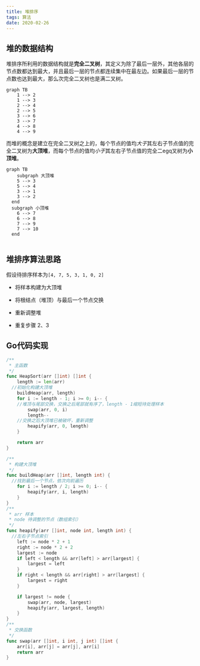 ```yaml
---
title: 堆排序
tags: 算法
date: 2020-02-26 
---
```


## 堆的数据结构

堆排序所利用的数据结构就是**完全二叉树**，其定义为除了最后一层外，其他各层的节点数都达到最大，并且最后一层的节点都连续集中在最左边。如果最后一层的节点数也达到最大，那么次完全二叉树也是满二叉树。

```mermaid
graph TB
	1 --> 2
	1 --> 3
	2 --> 4
	2 --> 5
	3 --> 6
	3 --> 7
	4 --> 8
	4 --> 9
```

<!--more-->

而堆的概念是建立在完全二叉树之上的，每个节点的值均*大于*其左右子节点值的完全二叉树为**大顶堆**，而每个节点的值均*小于*其左右子节点值的完全二egq叉树为**小顶堆**。

```mermaid
graph TB
	subgraph 大顶堆
    5 --> 3
    5 --> 4
    3 --> 1
    3 --> 2
  end
  subgraph 小顶堆
  	6 --> 7
  	6 --> 8
  	7 --> 9
  	7 --> 10
  end
	
```

## 堆排序算法思路

假设待排序样本为`[4, 7, 5, 3, 1, 0, 2]`

- 将样本构建为大顶堆

- 将根结点（堆顶）与最后一个节点交换

- 重新调整堆

- 重复步骤 2、3

## Go代码实现

```go
/**
 * 主函数
 */
func HeapSort(arr []int) []int {
	length := len(arr)
  //初始化构建大顶堆
	buildHeap(arr, length)
	for i := length - 1; i >= 0; i-- {
    //堆顶与尾部交换，交换之后尾部就有序了，length - 1缩短待处理样本
		swap(arr, 0, i)
		length--
    //交换之后大顶堆已被破坏，重新调整
		heapify(arr, 0, length)
	}

	return arr
}

/**
 * 构建大顶堆
 */
func buildHeap(arr []int, length int) {
  //找到最后一个节点，依次向前遍历
	for i := length / 2; i >= 0; i-- {
		heapify(arr, i, length)
	}
}
/**
 * arr 样本
 * node 待调整的节点（数组索引）
 */
func heapify(arr []int, node int, length int) {
  //左右子节点索引
	left := node * 2 + 1
	right := node * 2 + 2
	largest := node
	if left < length && arr[left] > arr[largest] {
		largest = left
	}
	if right < length && arr[right] > arr[largest] {
		largest = right
	}

	if largest != node {
		swap(arr, node, largest)
		heapify(arr, largest, length)
	}
}
/**
 * 交换函数
 */
func swap(arr []int, i int, j int) []int {
	arr[i], arr[j] = arr[j], arr[i]
	return arr
}
```

